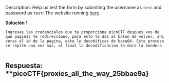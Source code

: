 Description:
Help us test the form by submiting the username as `test` and password as `test!`The website running [here](http://saturn.picoctf.net:62255/).


**Solución 1**

```
Ingresas las credenciales que te proporciona picoCTF despues ves de que paginas te redirecciono, para esto le das al boton de volver, ahi veras el id de la pagina, esto lo decodificas de base64. Este proceso se repite una vez mas, al final la decodificacion te dara la bandera


```


## Respuesta: **picoCTF{proxies_all_the_way_25bbae9a} 
